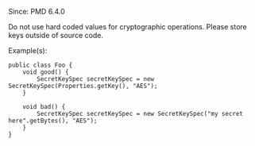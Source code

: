 Since: PMD 6.4.0

Do not use hard coded values for cryptographic operations. Please store keys outside of source code.

Example(s):
```
public class Foo {
    void good() {
        SecretKeySpec secretKeySpec = new SecretKeySpec(Properties.getKey(), "AES");
    }

    void bad() {
        SecretKeySpec secretKeySpec = new SecretKeySpec("my secret here".getBytes(), "AES");
    }
}
```
